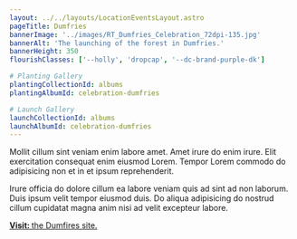 ```yaml
---
layout: ../../layouts/LocationEventsLayout.astro
pageTitle: Dumfries
bannerImage: '../images/RT_Dumfries_Celebration_72dpi-135.jpg'
bannerAlt: 'The launching of the forest in Dumfries.'
bannerHeight: 350
flourishClasses: ['--holly', 'dropcap', '--dc-brand-purple-dk']

# Planting Gallery
plantingCollectionId: albums
plantingAlbumId: celebration-dumfries

# Launch Gallery
launchCollectionId: albums
launchAlbumId: celebration-dumfries
---
```


Mollit cillum sint veniam enim labore amet. Amet irure do enim irure. Elit exercitation consequat enim eiusmod Lorem. Tempor Lorem commodo do adipisicing non et in et ipsum reprehenderit.

Irure officia do dolore cillum ea labore veniam quis ad sint ad non laborum. Duis ipsum velit tempor eiusmod duis. Do aliqua adipisicing do nostrud cillum cupidatat magna anim nisi ad velit excepteur labore.

<a class="link" href='/visit/dumfries'><b>Visit: </b>the Dumfires site.</a>
